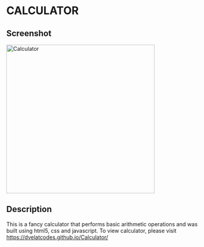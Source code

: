 # CALCULATOR
## Screenshot
<img width="388" alt="Calculator" src="https://user-images.githubusercontent.com/100165811/218496992-109631c6-6f1f-426d-89af-4b4ce0e7973f.PNG">

## Description
This is a fancy calculator that performs basic arithmetic operations and was built using html5, css and javascript. To view calculator, please visit https://dvelatcodes.github.io/Calculator/ 
